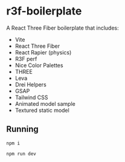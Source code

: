# r3f-boilerplate

A React Three Fiber boilerplate that includes:
- Vite
- React Three Fiber
- React Rapier (physics)
- R3F perf
- Nice Color Palettes
- THREE
- Leva
- Drei Helpers
- GSAP
- Tailwind CSS
- Animated model sample
- Textured static model

## Running
    npm i

    npm run dev